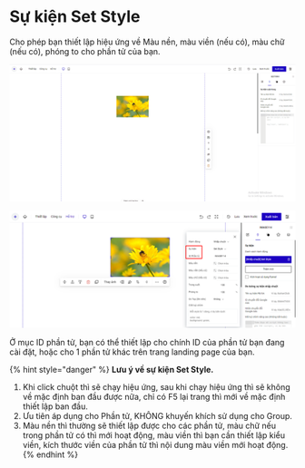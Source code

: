 # Sự kiện Set Style

Cho phép bạn thiết lập hiệu ứng về Màu nền, màu viền (nếu có), màu chữ (nếu có), phóng to cho phần tử của bạn.

![](<../../.gitbook/assets/sự kiện nhấp chuột .gif>)

![](<../../.gitbook/assets/image (364).png>)

Ở mục ID phần tử, bạn có thể thiết lập cho chính ID của phần tử bạn đang cài đặt, hoặc cho 1 phần tử khác trên trang landing page của bạn.

{% hint style="danger" %}
**Lưu ý về sự kiện Set Style.**

1. Khi click chuột thì sẽ chạy hiệu ứng, sau khi chạy hiệu ứng thì sẽ không về mặc định ban đầu được nữa, chỉ có F5 lại trang thì mới về mặc định thiết lập ban đầu.
2. Ưu tiên áp dụng cho Phần tử, KHÔNG khuyến khích sử dụng cho Group.
3. Màu nền thì thường sẽ thiết lập được cho các phần tử, màu chữ nếu trong phần tử có thì mới hoạt động, màu viền thì bạn cần thiết lập kiểu viền, kích thước viền của phần tử thì nội dung màu viền mới hoạt động.
{% endhint %}
